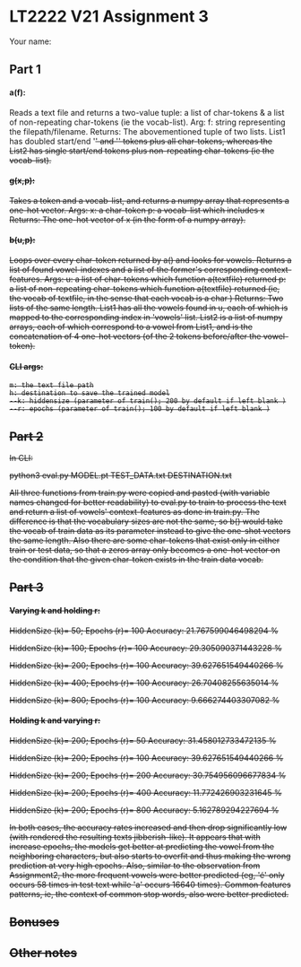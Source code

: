 # LT2222 V21 Assignment 3

Your name:

## Part 1

#### a(f):
Reads a text file and returns a two-value tuple: a list of char-tokens & a list of non-repeating char-tokens (ie the vocab-list).
Arg: 
    f: string representing the filepath/filename.
Returns:
    The abovementioned tuple of two lists. List1 has doubled start/end '<s>' and '<e>' tokens plus all char-tokens, whereas the List2 has single start/end tokens plus non-repeating char-tokens (ie the vocab-list).

#### g(x,p):
Takes a token and a vocab-list, and returns a numpy array that represents a one-hot vector.
Args: 
    x: a char-token
    p: a vocab-list which includes x
Returns: 
    The one-hot vector of x (in the form of a numpy array).

#### b(u,p): 
Loops over every char-token returned by a() and looks for vowels. Returns a list of found vowel-indexes and a list of the former's corresponding context-features.
Args: 
    u: a list of char-tokens which function a(textfile) returned
    p: a list of non-repeating char-tokens which function a(textfile) returned (ie, the vocab of textfile, in the sense that each vocab is a char )
Returns: 
    Two lists of the same length. List1 has all the vowels found in u, each of which is mapped to the corresponding index in 'vowels' list. List2 is a list of numpy arrays, each of which correspond to a vowel from List1, and is the concatenation of 4 one-hot vectors (of the 2 tokens before/after the vowel-token).

#### CLI args:
    m: the text file path
    h: destination to save the trained model
    --k: hiddensize (parameter of train(); 200 by default if left blank )
    --r: epochs (parameter of train(); 100 by default if left blank )


## Part 2

In CLI:

python3 eval.py MODEL.pt TEST_DATA.txt DESTINATION.txt

All three functions from train.py were copied and pasted (with variable names changed for better readability) to eval.py to train to process the text and return a list of vowels' context-features as done in train.py. 
The difference is that the vocabulary sizes are not the same, so b() would take the vocab of train data as its parameter instead to give the one-shot vectors the same length. Also there are some char-tokens that exist only in either train or test data, so that a zeros array only becomes a one-hot vector on the condition that the given char-token exists in the train data vocab.


## Part 3

#### Varying k and holding r:
HiddenSize (k)= 50; Epochs (r)= 100
Accuracy: 21.767599046498294 %

HiddenSize (k)= 100; Epochs (r)= 100
Accuracy: 29.305090371443228 %

HiddenSize (k)= 200; Epochs (r)= 100
Accuracy: 39.627651549440266 %

HiddenSize (k)= 400; Epochs (r)= 100
Accuracy: 26.70408255635014 %

HiddenSize (k)= 800; Epochs (r)= 100
Accuracy: 9.666274403307082 %


#### Holding k and varying r:
HiddenSize (k)= 200; Epochs (r)= 50
Accuracy: 31.458012733472135 %

HiddenSize (k)= 200; Epochs (r)= 100
Accuracy: 39.627651549440266 %

HiddenSize (k)= 200; Epochs (r)= 200
Accuracy: 30.754956096677834 %

HiddenSize (k)= 200; Epochs (r)= 400
Accuracy: 11.772426903231645 %

HiddenSize (k)= 200; Epochs (r)= 800
Accuracy: 5.162789294227694 %

In both cases, the accuracy rates increased and then drop significantly low (with rendered the resulting texts jibberish-like). It appears that with increase epochs, the models get better at predicting the vowel from the neighboring characters, but also starts to overfit and thus making the wrong prediction at very high epochs. Also, similar to the observation from Assignment2, the more frequent vowels were better predicted (eg, 'é' only occurs 58 times in test text while 'a' occurs 16640 times). Common features patterns, ie, the context of common stop words, also were better predicted. 

## Bonuses

## Other notes
